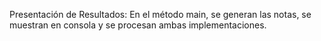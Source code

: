 Presentación de Resultados: En el método main, se generan las notas, se muestran en consola y se procesan ambas implementaciones.
